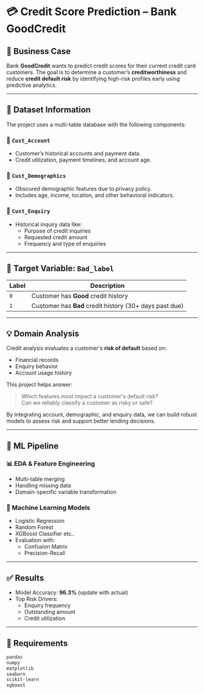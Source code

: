 # 💳 Credit Score Prediction – Bank GoodCredit

## 🏦 Business Case

Bank **GoodCredit** wants to predict credit scores for their current credit card customers. The goal is to determine a customer’s **creditworthiness** and reduce **credit default risk** by identifying high-risk profiles early using predictive analytics.

---

## 📁 Dataset Information

The project uses a multi-table database with the following components:

### 🔹 `Cust_Account`
- Customer’s historical accounts and payment data.
- Credit utilization, payment timelines, and account age.

### 🔹 `Cust_Demographics`
- Obscured demographic features due to privacy policy.
- Includes age, income, location, and other behavioral indicators.

### 🔹 `Cust_Enquiry`
- Historical inquiry data like:
  - Purpose of credit inquiries
  - Requested credit amount
  - Frequency and type of enquiries

---

## 🎯 Target Variable: `Bad_label`

| Label | Description                    |
|--------|--------------------------------|
| `0`    | Customer has **Good** credit history |
| `1`    | Customer has **Bad** credit history (30+ days past due) |

---

## 💡 Domain Analysis

Credit analysis evaluates a customer's **risk of default** based on:
- Financial records
- Enquiry behavior
- Account usage history

This project helps answer:
> Which features most impact a customer's default risk?  
> Can we reliably classify a customer as risky or safe?

By integrating account, demographic, and enquiry data, we can build robust models to assess risk and support better lending decisions.

---

## 🧪 ML Pipeline

### 📊 EDA & Feature Engineering
- Multi-table merging
- Handling missing data
- Domain-specific variable transformation

### 🤖 Machine Learning Models
- Logistic Regression
- Random Forest
- XGBoost Classifier etc..
- Evaluation with:
  - Confusion Matrix
  - Precision-Recall



---

## ✅ Results

- Model Accuracy: **96.3%** (update with actual)
- Top Risk Drivers:
  - Enquiry frequency
  - Outstanding amount
  - Credit utilization

---

## 🔧 Requirements

```txt
pandas
numpy
matplotlib
seaborn
scikit-learn
xgboost
